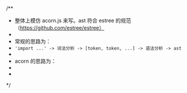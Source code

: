 /**
 * 整体上模仿 acorn.js 来写。ast 符合 estree 的规范（https://github.com/estree/estree）
 * 
 * 常规的思路为：
 *  `'import ...' -> 词法分析 -> [token, token, ...] -> 语法分析 -> ast`
 * 
 * acorn 的思路为：
 * 
 *  
*/